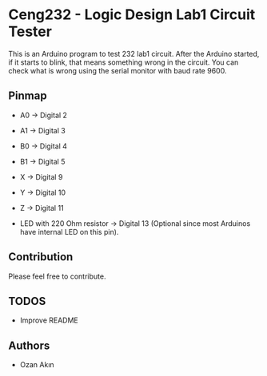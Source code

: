 # Ceng232 - Logic Design Lab1 Circuit Tester

This is an Arduino program to test 232 lab1 circuit. After the Arduino started, if it starts to blink, that means something wrong in the circuit. You can check what is wrong using the serial monitor with baud rate 9600.

## Pinmap

* A0 -> Digital 2
* A1 -> Digital 3
* B0 -> Digital 4
* B1 -> Digital 5

* X -> Digital 9
* Y -> Digital 10
* Z -> Digital 11

* LED with 220 Ohm resistor -> Digital 13 (Optional since most Arduinos have internal LED on this pin).

## Contribution

Please feel free to contribute.

## TODOS

* Improve README

## Authors

* Ozan Akın
